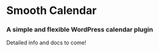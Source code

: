 Smooth Calendar
==========

### A simple and flexible WordPress calendar plugin

Detailed info and docs to come!